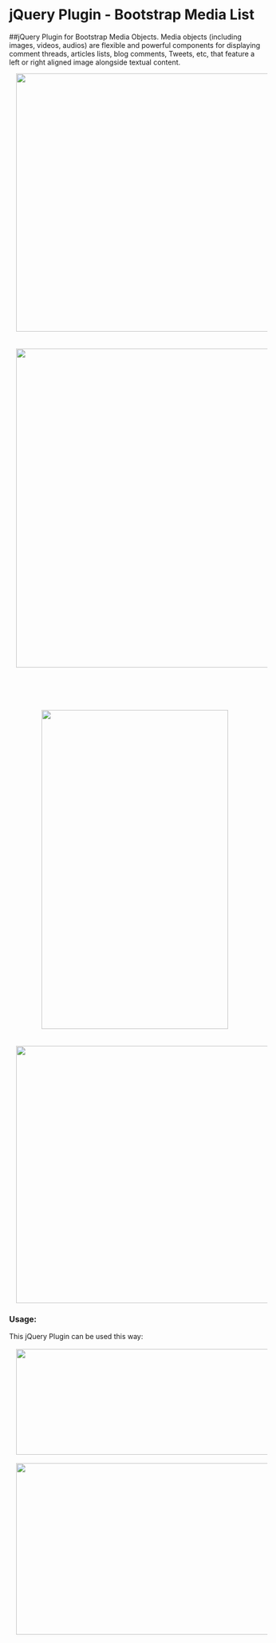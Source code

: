 # jQuery Plugin - Bootstrap Media List
##jQuery Plugin for Bootstrap Media Objects.  Media objects (including images, videos, audios)  are flexible and powerful components for displaying comment threads, articles lists, blog comments, Tweets, etc, that feature a left or right aligned image alongside textual content.





<div>
<a href="http://4.bp.blogspot.com/-84Bo44dVLHI/VYv7-rw3GZI/AAAAAAAALTY/tJz4A-uSF1Y/s1600/3.bmp" imageanchor="1" style="margin-left: 1em; margin-right: 1em; text-align: center;"><img border="0" height="518" src="http://4.bp.blogspot.com/-84Bo44dVLHI/VYv7-rw3GZI/AAAAAAAALTY/tJz4A-uSF1Y/s640/3.bmp" width="640" /></a></div>
<div>
<br /></div>
<div>
<br /></div>
<div>
<div class="separator" style="clear: both; text-align: center;">
<a href="http://2.bp.blogspot.com/-9oVkakgtpoU/VYv7-qwPrJI/AAAAAAAALTM/AY24yAb2_ms/s1600/1.bmp" imageanchor="1" style="margin-left: 1em; margin-right: 1em;"><img border="0" height="640" src="http://2.bp.blogspot.com/-9oVkakgtpoU/VYv7-qwPrJI/AAAAAAAALTM/AY24yAb2_ms/s640/1.bmp" width="594" /></a></div>
<br />
<div class="separator" style="clear: both; text-align: center;">
<br /></div>
<br />
<div class="separator" style="clear: both; text-align: center;">
<br /></div>
<br />
<div class="separator" style="clear: both; text-align: center;">
<a href="http://2.bp.blogspot.com/-Rp3Tt8ugxVk/VYv7_1SRJBI/AAAAAAAALTc/Y5XE8kku7zg/s1600/4.bmp" imageanchor="1" style="margin-left: 1em; margin-right: 1em;"><img border="0" height="640" src="http://2.bp.blogspot.com/-Rp3Tt8ugxVk/VYv7_1SRJBI/AAAAAAAALTc/Y5XE8kku7zg/s640/4.bmp" width="374" /></a></div>
<br />
<br />
<a href="http://2.bp.blogspot.com/-sbfvXdODEZw/VYv7-7eN1FI/AAAAAAAALTQ/81g8N3wa8mM/s1600/2.bmp" imageanchor="1" style="margin-left: 1em; margin-right: 1em; text-align: center;"><img border="0" height="516" src="http://2.bp.blogspot.com/-sbfvXdODEZw/VYv7-7eN1FI/AAAAAAAALTQ/81g8N3wa8mM/s640/2.bmp" width="640" /></a></div>
</div>
<h3 style="font-size: 16px;">
Usage:</h3>
<div>
This jQuery Plugin can be used this way:</div>
<div>
<br />
<div class="separator" style="clear: both; text-align: center;">
<a href="http://4.bp.blogspot.com/-u4GRJv0yu_M/VYv8lqYQcgI/AAAAAAAALTk/qi60AUayL3E/s1600/5.bmp" imageanchor="1" style="margin-left: 1em; margin-right: 1em;"><img border="0" height="212" src="http://4.bp.blogspot.com/-u4GRJv0yu_M/VYv8lqYQcgI/AAAAAAAALTk/qi60AUayL3E/s640/5.bmp" width="640" /></a></div>
<br />
<div class="separator" style="clear: both; text-align: center;">
<a href="http://3.bp.blogspot.com/-FMniL3ivydM/VYv8mesKx6I/AAAAAAAALTs/YDoOvEAXpH0/s1600/6.bmp" imageanchor="1" style="margin-left: 1em; margin-right: 1em;"><img border="0" height="344" src="http://3.bp.blogspot.com/-FMniL3ivydM/VYv8mesKx6I/AAAAAAAALTs/YDoOvEAXpH0/s640/6.bmp" width="640" /></a></div>
<br /></div>
<br />
<div>
</div>
